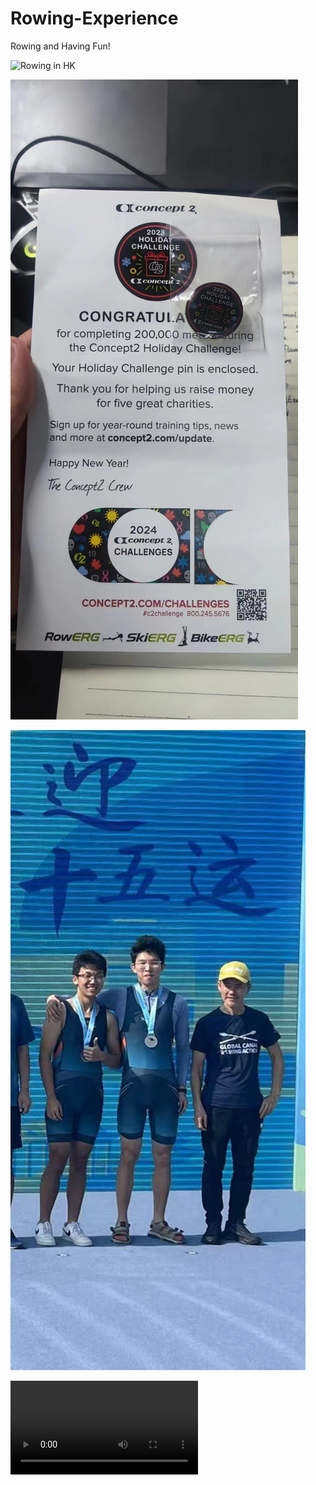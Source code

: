 # Rowing-Experience
Rowing and Having Fun!  

![Rowing in HK](./HK.png)   

![200k rowing record](./200k.jpg)  

![Awards](./Awards.jpg)  

![rowing training](./training.mp4)
